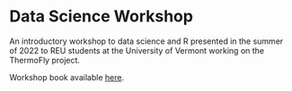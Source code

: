 # Data Science Workshop

An introductory workshop to data science and R presented in the summer of 2022 to REU students at the University of Vermont working on the ThermoFly project.

Workshop book available [here](https://tsoleary.github.io/r_intro/data-science-workshop.html).